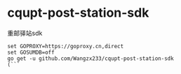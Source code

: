 # cqupt-post-station-sdk
重邮驿站sdk

```)
set GOPROXY=https://goproxy.cn,direct
set GOSUMDB=off
go get -u github.com/Wangzx233/cqupt-post-station-sdk
(```
